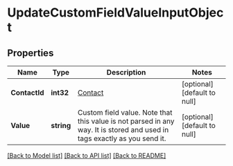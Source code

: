 # UpdateCustomFieldValueInputObject

## Properties
Name | Type | Description | Notes
------------ | ------------- | ------------- | -------------
**ContactId** | **int32** | [Contact](http://docs.textmagictesting.com/#tag/Contacts)  | [optional] [default to null]
**Value** | **string** | Custom field value. Note that this value is not parsed in any way. It is stored and used in tags exactly as you send it. | [optional] [default to null]

[[Back to Model list]](../README.md#documentation-for-models) [[Back to API list]](../README.md#documentation-for-api-endpoints) [[Back to README]](../README.md)


